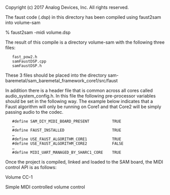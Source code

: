 Copyright (c) 2017 Analog Devices, Inc.  All rights reserved.

The faust code (.dsp) in this directory has been compiled using faust2sam into volume-sam

% faust2sam -midi volume.dsp

The result of this compile is a directory volume-sam with the following three files:

       fast_pow2.h
       samFaustDSP.cpp
       samFaustDSP.h

These 3 files should be placed into the directory sam-baremetal/sam_baremetal_framework_core1/src/faust

In addition there is a header file that is common across all cores called audio_system_config.h.   In this file the following pre-processor variables should be set in the following way.   The example below indicates that a Faust algorithm will only be running on Core1 and that Core2 will be simply passing audio to the codec. 

       #define SAM_DIY_MIDI_BOARD_PRESENT          TRUE
       …
       #define FAUST_INSTALLED                     TRUE
       …
       #define USE_FAUST_ALGORITHM_CORE1           TRUE
       #define USE_FAUST_ALGORITHM_CORE2           FALSE
       …
       #define MIDI_UART_MANAGED_BY_SHARC1_CORE    TRUE

Once the project is compiled, linked and loaded to the SAM board, the MIDI control API is as follows:


Volume CC-1

Simple MIDI controlled volume control
